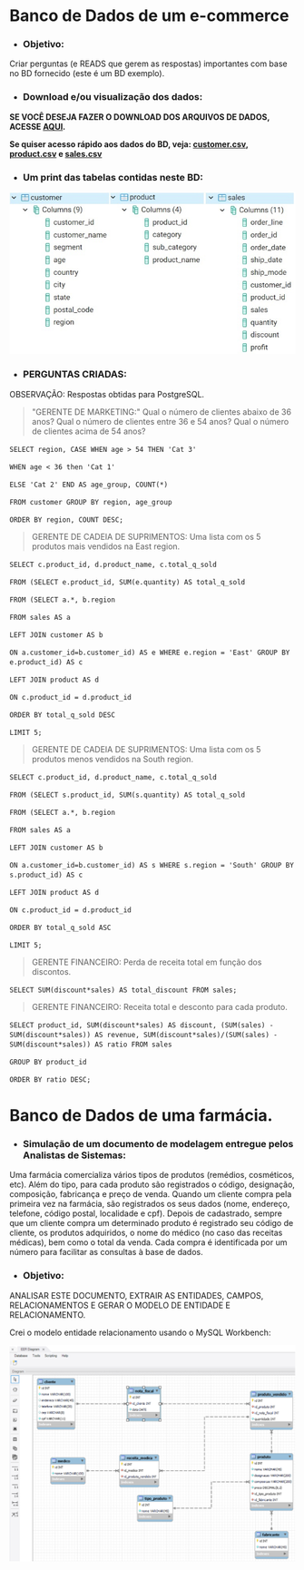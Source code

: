 # Banco de Dados de um e-commerce

* ### Objetivo:

Criar perguntas (e READS que gerem as respostas) importantes com base no BD fornecido (este é um BD exemplo).

* ### Download e/ou visualização dos dados:

**SE VOCÊ DESEJA FAZER O DOWNLOAD DOS ARQUIVOS DE DADOS, ACESSE [AQUI](https://github.com/devmadruga/SQL/tree/main/e-commerce).**

**Se quiser acesso rápido aos dados do BD, veja: [customer.csv](https://github.com/devmadruga/SQL/blob/main/e-commerce/customer.csv), [product.csv](https://github.com/devmadruga/SQL/blob/main/e-commerce/product.csv) e [sales.csv](https://github.com/devmadruga/SQL/blob/main/e-commerce/sales.csv)**

* ### Um print das tabelas contidas neste BD:

![Image](bd-ecommerce-esquema-tabelas.jpg)

* ### PERGUNTAS CRIADAS:
OBSERVAÇÃO: Respostas obtidas para PostgreSQL.

> "GERENTE DE MARKETING:"
Qual o número de clientes abaixo de 36 anos? Qual o número de clientes entre 36 e 54 anos? Qual o número de clientes acima de 54 anos?

`SELECT region, CASE WHEN age > 54 THEN 'Cat 3'`

`WHEN age < 36 then 'Cat 1'`

`ELSE 'Cat 2' END AS age_group, COUNT(*)`

`FROM customer GROUP BY region, age_group`

`ORDER BY region, COUNT DESC;`


> GERENTE DE CADEIA DE SUPRIMENTOS:
Uma lista com os 5 produtos mais vendidos na East region.

`SELECT c.product_id, d.product_name, c.total_q_sold`

`FROM (SELECT e.product_id, SUM(e.quantity) AS total_q_sold`

`FROM (SELECT a.*, b.region`

`FROM sales AS a`

`LEFT JOIN customer AS b`

`ON a.customer_id=b.customer_id) AS e WHERE e.region = 'East' GROUP BY e.product_id) AS c`

`LEFT JOIN product AS d`

`ON c.product_id = d.product_id`

`ORDER BY total_q_sold DESC`

`LIMIT 5;`


> GERENTE DE CADEIA DE SUPRIMENTOS:
Uma lista com os 5 produtos menos vendidos na South region.

`SELECT c.product_id, d.product_name, c.total_q_sold`

`FROM (SELECT s.product_id, SUM(s.quantity) AS total_q_sold`

`FROM (SELECT a.*, b.region`

`FROM sales AS a`

`LEFT JOIN customer AS b`

`ON a.customer_id=b.customer_id) AS s WHERE s.region = 'South' GROUP BY s.product_id) AS c`

`LEFT JOIN product AS d`

`ON c.product_id = d.product_id`

`ORDER BY total_q_sold ASC`

`LIMIT 5;`

> GERENTE FINANCEIRO:
Perda de receita total em função dos discontos.

`SELECT SUM(discount*sales) AS total_discount FROM sales;`

> GERENTE FINANCEIRO:
Receita total e desconto para cada produto.

`SELECT product_id, SUM(discount*sales) AS discount, (SUM(sales) - SUM(discount*sales)) AS revenue, SUM(discount*sales)/(SUM(sales) - SUM(discount*sales)) AS ratio FROM sales`

`GROUP BY product_id`

`ORDER BY ratio DESC;`


# Banco de Dados de uma farmácia.

* ### Simulação de um documento de modelagem entregue pelos Analistas de Sistemas:

Uma farmácia comercializa vários tipos de produtos (remédios, cosméticos, etc). Além do tipo, para cada produto são registrados o código, designação, composição, fabricança e preço de venda. Quando um cliente compra pela primeira vez na farmácia, são registrados os seus dados (nome, endereço, telefone, código postal, localidade e cpf). Depois de cadastrado, sempre que um cliente compra um determinado produto é registrado seu código de cliente, os produtos adquiridos, o nome do médico (no caso das receitas médicas), bem como o total da venda. Cada compra é identificada por um número para facilitar as consultas à base de dados.

* ### Objetivo:

ANALISAR ESTE DOCUMENTO, EXTRAIR AS ENTIDADES, CAMPOS, RELACIONAMENTOS E GERAR O MODELO DE ENTIDADE E RELACIONAMENTO.

Crei o modelo entidade relacionamento usando o MySQL Workbench:

![Image](eer_diagram_farmacia.png)
